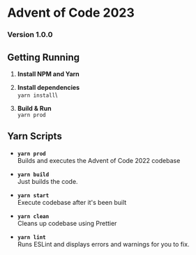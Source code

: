 # Advent of Code 2023
### Version 1.0.0

## Getting Running

1) **Install NPM and Yarn**
   
2) **Install dependencies**\
   `yarn install`\

3) **Build & Run**\
   `yarn prod`

## Yarn Scripts

- **`yarn prod`**\
  Builds and executes the Advent of Code 2022 codebase

- **`yarn build`**\
  Just builds the code.

- **`yarn start`**\
  Execute codebase after it's been built

- **`yarn clean`**\
  Cleans up codebase using Prettier

- **`yarn lint`**\
  Runs ESLint and displays errors and warnings for you to fix.
